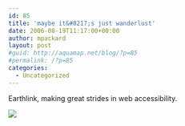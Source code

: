 ```yaml
---
id: 85
title: 'maybe it&#8217;s just wanderlust'
date: 2006-08-19T11:17:00+00:00
author: mpackard
layout: post
#guid: http://aquamap.net/blog/?p=85
#permalink: /?p=85
categories:
  - Uncategorized
---
```

Earthlink, making great strides in web accessibility.

![](http://users.sdsc.edu/~mpackard/vizcrock.png)
